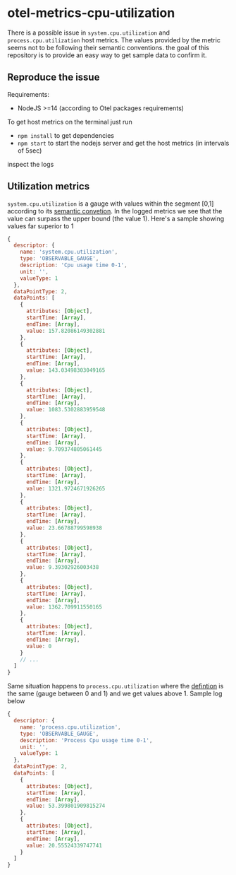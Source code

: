 # otel-metrics-cpu-utilization

There is a possible issue in `system.cpu.utilization` and `process.cpu.utilization` 
host metrics. The values provided by the metric seems not to be following their semantic
conventions. the goal of this repository is to provide an easy way to get sample data
to confirm it.

## Reproduce the issue

Requirements:
- NodeJS >=14 (according to Otel packages requirements)

To get host metrics on the terminal just run

- `npm install` to get dependencies
- `npm start` to start the nodejs server and get the host metrics (in intervals of 5sec)

inspect the logs

## Utilization metrics

`system.cpu.utilization` is a gauge with values within the segment [0,1] according
to its [semantic convetion](https://github.com/open-telemetry/semantic-conventions/blob/main/docs/system/system-metrics.md#metric-systemcpuutilization). In the logged metrics we see that the value can surpass
the upper bound (the value 1). Here's a sample showing values far superior to 1

```js
{
  descriptor: {
    name: 'system.cpu.utilization',
    type: 'OBSERVABLE_GAUGE',
    description: 'Cpu usage time 0-1',
    unit: '',
    valueType: 1
  },
  dataPointType: 2,
  dataPoints: [
    {
      attributes: [Object],
      startTime: [Array],
      endTime: [Array],
      value: 157.82086149302881
    },
    {
      attributes: [Object],
      startTime: [Array],
      endTime: [Array],
      value: 143.03498303049165
    },
    {
      attributes: [Object],
      startTime: [Array],
      endTime: [Array],
      value: 1083.5302883959548
    },
    {
      attributes: [Object],
      startTime: [Array],
      endTime: [Array],
      value: 9.709374805061445
    },
    {
      attributes: [Object],
      startTime: [Array],
      endTime: [Array],
      value: 1321.9724671926265
    },
    {
      attributes: [Object],
      startTime: [Array],
      endTime: [Array],
      value: 23.66788799598938
    },
    {
      attributes: [Object],
      startTime: [Array],
      endTime: [Array],
      value: 9.39302926003438
    },
    {
      attributes: [Object],
      startTime: [Array],
      endTime: [Array],
      value: 1362.709911550165
    },
    {
      attributes: [Object],
      startTime: [Array],
      endTime: [Array],
      value: 0
    }
    // ...
  ]
}
```


Same situation happens to `process.cpu.utilization` where the [defintion](https://github.com/open-telemetry/semantic-conventions/blob/main/docs/system/process-metrics.md) is the same (gauge between 0 and 1)
and we get values above 1. Sample log below

```js
{
  descriptor: {
    name: 'process.cpu.utilization',
    type: 'OBSERVABLE_GAUGE',
    description: 'Process Cpu usage time 0-1',
    unit: '',
    valueType: 1
  },
  dataPointType: 2,
  dataPoints: [
    {
      attributes: [Object],
      startTime: [Array],
      endTime: [Array],
      value: 53.399801909815274
    },
    {
      attributes: [Object],
      startTime: [Array],
      endTime: [Array],
      value: 20.55524339747741
    }
  ]
}
```
